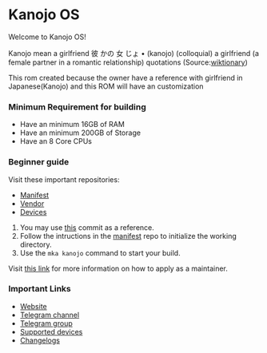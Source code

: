 Kanojo OS
===========

Welcome to Kanojo OS!

Kanojo mean a girlfriend
彼 かの 女 じょ • (kanojo) (colloquial) a girlfriend (a female partner in a romantic relationship) quotations
(Source:[wiktionary](https://en.wiktionary.org/wiki/%E5%BD%BC%E5%A5%B3#:~:text=Noun-,%E5%BD%BC%20%E3%81%8B%E3%81%AE%20%E5%A5%B3%20%E3%81%98%E3%82%87%20%E2%80%A2%20(kanojo),a%20romantic%20relationship))

This rom created because the owner have a reference with girlfriend in Japanese(Kanojo) and this ROM will have an customization

### Minimum Requirement for building

- Have an minimum 16GB of RAM
- Have an minimum 200GB of Storage
- Have an 8 Core CPUs

### Beginner guide

Visit these important repositories:

- [Manifest](https://github.com/KanojoOS/manifest)
- [Vendor](https://github.com/KanojoOS/kanojo_vendor)
- [Devices](https://github.com/KanojoOS-Devices)

1. You may use [this](https://github.com/KanojoOS-Devices/device_xiaomi_raphael/commit/16fb4644fcfe3d2d73f27a8ef907451acf6d39e2) commit as a reference.
2. Follow the intructions in the [manifest](https://github.com/KanojoOS/manifest) repo to initialize the working directory.
3. Use the ```mka kanojo``` command to start your build.

Visit [this link](https://github.com/KanojoOS/manifest#applying-for-maintainership-of-a-device) for more information on how to apply as a maintainer.

### Important Links

- [Website](https://kanojo-os.my.id)
- [Telegram channel](https://t.me/Kanojo-OS-Official)
- [Telegram group](https://t.me/KanojoOS)
- [Supported devices](https://github.com/KanojoOS-Devices/official_devices/tree/master/builds)
- [Changelogs](https://github.com/KanojoOS-Devices/official_devices/tree/master/changelogs)
